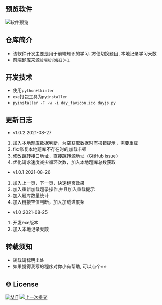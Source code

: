 ## 预览软件

![软件预览](https://gitee.com/rbozo/picgo_image/raw/master/image/0/20210826000245.png)

## 仓库简介

* 该软件开发主要是用于前端知识的学习. 方便切换题目, 本地记录学习天数
* 前端题库来源`前端知识每日3+1`

## 开发技术

* 使用`python+tkinter`
* `exe`打包工具为`pyinstaller`
* `pyinstaller -F -w -i day_favicon.ico dayjs.py`

## 更新日志

* v1.0.2 2021-08-27
1. 加入本地题库数据判断，为空获取数据时有报错提示，需要重载
2. fix:修复本地题库不存在时的加载卡顿
3. 修改跳转接口地址，直接跳转源地址（GitHub issue）
4. 优化请求速度减少循环次数，加入本地题库总数获取

* v1.0.1 2021-08-26
1. 加入上一页，下一页，快速翻页效果
2. 加入重新加载题录操作,并且加入重载提示
3. 加入题库数量统计
4. 加入链接空值判断，加入加载进度条

* v1.0 2021-08-25
1. 开发exe版本
2. 加入本地记录天数

## 转载须知

* 转载请标明出处
* 如果觉得我写的程序对你小有帮助, 可以点个⭐⭐

## :copyright: License

[![MIT](http://api.haizlin.cn/api?mod=interview&ctr=issues&act=generateSVG&type=a.svg)](https://github.com/Rr210/hot_search/blob/master/LICENSE) [![上一次提交](https://badgen.net/github/last-commit/Rr210/dayjs)]()
